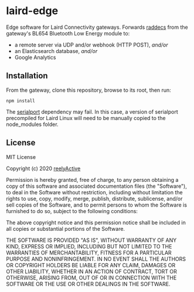 laird-edge
==========

Edge software for Laird Connectivity gateways.  Forwards [raddecs](https://github.com/reelyactive/raddec/) from the gateway's BL654 Bluetooth Low Energy module to:
- a remote server via UDP and/or webhook (HTTP POST), _and/or_
- an Elasticsearch database, _and/or_
- Google Analytics


Installation
------------

From the gateway, clone this repository, browse to its root, then run:

    npm install

The [serialport](https://www.npmjs.com/package/serialport) dependency may fail.  In this case, a version of serialport precompiled for Laird Linux will need to be manually copied to the node_modules folder.


License
-------

MIT License

Copyright (c) 2020 [reelyActive](https://www.reelyactive.com)

Permission is hereby granted, free of charge, to any person obtaining a copy of this software and associated documentation files (the "Software"), to deal in the Software without restriction, including without limitation the rights to use, copy, modify, merge, publish, distribute, sublicense, and/or sell copies of the Software, and to permit persons to whom the Software is furnished to do so, subject to the following conditions:

The above copyright notice and this permission notice shall be included in all copies or substantial portions of the Software.

THE SOFTWARE IS PROVIDED "AS IS", WITHOUT WARRANTY OF ANY KIND, EXPRESS OR 
IMPLIED, INCLUDING BUT NOT LIMITED TO THE WARRANTIES OF MERCHANTABILITY, 
FITNESS FOR A PARTICULAR PURPOSE AND NONINFRINGEMENT. IN NO EVENT SHALL THE 
AUTHORS OR COPYRIGHT HOLDERS BE LIABLE FOR ANY CLAIM, DAMAGES OR OTHER 
LIABILITY, WHETHER IN AN ACTION OF CONTRACT, TORT OR OTHERWISE, ARISING FROM, 
OUT OF OR IN CONNECTION WITH THE SOFTWARE OR THE USE OR OTHER DEALINGS IN 
THE SOFTWARE.